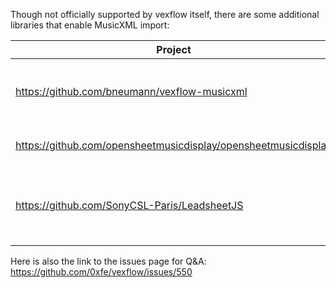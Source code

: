 Though not officially supported by vexflow itself, there are some additional libraries that enable MusicXML import:

|Project|Description|
|--|--|
|https://github.com/bneumann/vexflow-musicxml|Currently under development, no npm package|
|https://github.com/opensheetmusicdisplay/opensheetmusicdisplay|Pretty decent library, npm available|
|https://github.com/SonyCSL-Paris/LeadsheetJS|Has a MusicXML importer to own format, no npm package|

Here is also the link to the issues page for Q&A: https://github.com/0xfe/vexflow/issues/550